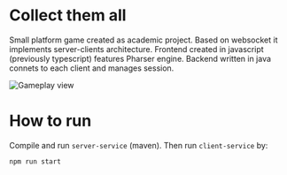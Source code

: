 # Collect them all
Small platform game created as academic project. Based on websocket it implements server-clients architecture.
Frontend created in javascript (previously typescript) features Pharser engine. Backend written in java connets to each client and manages session. 

![Gameplay view](https://github.com/grzes5003/jpo-demo-alpha/blob/master/client-service/resources/images/main_game.png)

# How to run

Compile and run ```server-service``` (maven). Then run ```client-service``` by:
```
npm run start
```

